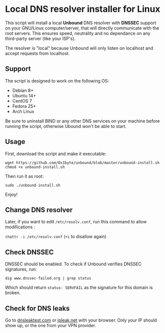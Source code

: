 # Local DNS resolver installer for Linux

This script will install a local **Unbound** DNS resolver with **DNSSEC** support on your GNU/Linux computer/server, that will directly communicate with the root servers. This ensures speed, neutrality and no dependance on any third-party server (like your ISP's).

The resolver is "local" because Unbound will only listen on localhost and accept requests from localhost.

## Support

The script is designed to work on the following OS:

* Debian 8+
* Ubuntu 14+
* CentOS 7
* Fedora 25+
* Arch Linux

Be sure to uninstall BIND or any other DNS services on your machine before running the script, otherwise Ubound won't be able to start.

## Usage

First, download the script and make it executable:

```
wget https://github.com/0x1byte/unbound/blob/master/unbound-install.sh
chmod +x unbound-install.sh
```

Then run it as root:
```
sudo ./unbound-install.sh
```

Enjoy!

## Change DNS resolver

Later, if you want to edit `/etc/resolv.conf`, run this command to allow modifications :

`chattr -i /etc/resolv.conf` (`+i` to disallow again)

## Check DNSSEC

DNSSEC should be enabled. To check if Unbound verifies DNSSEC signatures, run:

```
dig www.dnssec-failed.org | grep status
```
Which should return `status: SERVFAIL` as the signature for this domain is broken.

## Check for DNS leaks

Go to [dnsleaktest.com](https://dnsleaktest.com/) or [ipleak.net](https://ipleak.net/) with your browser. Only your IP should show up, or the one from your VPN provider.
